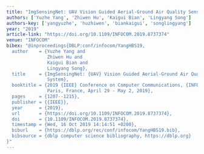 ```yaml
---
title: "ImgSensingNet: UAV Vision Guided Aerial-Ground Air Quality Sensing System"
authors: ['Yuzhe Yang', 'Zhiwen Hu', 'Kaigui Bian', 'Lingyang Song']
authors-key: ['yangyuzhe', 'huzhiwen', 'biankaigui', 'songlingyang']
year: "2019"
article-link: "https://doi.org/10.1109/INFOCOM.2019.8737374"
venue: "INFOCOM"
bibex: "@inproceedings{DBLP:conf/infocom/YangHBS19,
  author    = {Yuzhe Yang and
               Zhiwen Hu and
               Kaigui Bian and
               Lingyang Song},
  title     = {ImgSensingNet: {UAV} Vision Guided Aerial-Ground Air Quality Sensing
               System},
  booktitle = {2019 {IEEE} Conference on Computer Communications, {INFOCOM} 2019,
               Paris, France, April 29 - May 2, 2019},
  pages     = {1207--1215},
  publisher = {{IEEE}},
  year      = {2019},
  url       = {https://doi.org/10.1109/INFOCOM.2019.8737374},
  doi       = {10.1109/INFOCOM.2019.8737374},
  timestamp = {Wed, 16 Oct 2019 14:14:51 +0200},
  biburl    = {https://dblp.org/rec/conf/infocom/YangHBS19.bib},
  bibsource = {dblp computer science bibliography, https://dblp.org}
}"
---
```

